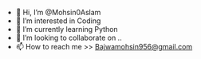 - 👋 Hi, I’m @Mohsin0Aslam
- 👀 I’m interested in Coding
- 🌱 I’m currently learning Python
- 💞️ I’m looking to collaborate on ..
- 📫 How to reach me >> Bajwamohsin956@gmail.com

<!---
Mohsin0Aslam/Mohsin0Aslam is a ✨ special ✨ repository because its `README.md` (this file) appears on your GitHub profile.
You can click the Preview link to take a look at your changes.
--->

